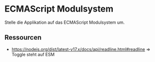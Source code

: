 # ECMAScript Modulsystem

Stelle die Applikation auf das ECMAScript Modulsystem um.

## Ressourcen
* https://nodejs.org/dist/latest-v17.x/docs/api/readline.html#readline => Toggle steht auf ESM